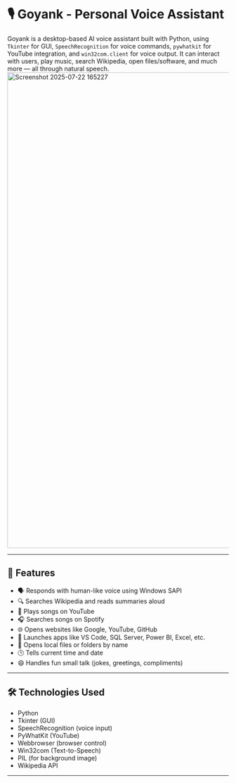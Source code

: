 # 🎙️ Goyank - Personal Voice Assistant
Goyank is a desktop-based AI voice assistant built with Python, using `Tkinter` for GUI, `SpeechRecognition` for voice commands, `pywhatkit` for YouTube integration, and `win32com.client` for voice output. It can interact with users, play music, search Wikipedia, open files/software, and much more — all through natural speech.
<img width="1920" height="1080" alt="Screenshot 2025-07-22 165227" src="https://github.com/user-attachments/assets/38f90992-ecd5-40e6-9af2-92210591bdea" />

---------------------------------------------------------------------------------------------------

## 🧠 Features
- 🗣️ Responds with human-like voice using Windows SAPI
- 🔍 Searches Wikipedia and reads summaries aloud
- 🎵 Plays songs on YouTube
- 🎧 Searches songs on Spotify 
- 🌐 Opens websites like Google, YouTube, GitHub
- 🧮 Launches apps like VS Code, SQL Server, Power BI, Excel, etc.
- 📁 Opens local files or folders by name
- 🕒 Tells current time and date
- 😄 Handles fun small talk (jokes, greetings, compliments)

-------------------------------------------------------------------------------------------------

## 🛠️ Technologies Used
- Python 
- Tkinter (GUI)
- SpeechRecognition (voice input)
- PyWhatKit (YouTube)
- Webbrowser (browser control)
- Win32com (Text-to-Speech)
- PIL (for background image)
- Wikipedia API

-------------------------------------------------------------------------------------------------


